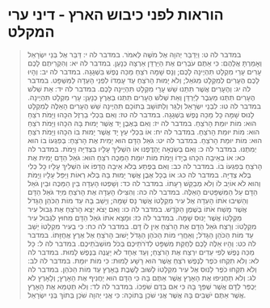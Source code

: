 # הוראות לפני כיבוש הארץ -  דיני ערי המקלט

> במדבר לה ט: וַיְדַבֵּר יְהוָה אֶל מֹשֶׁה לֵּאמֹר.
> במדבר לה י: דַּבֵּר אֶל בְּנֵי יִשְׂרָאֵל וְאָמַרְתָּ אֲלֵהֶם:  כִּי אַתֶּם עֹבְרִים אֶת הַיַּרְדֵּן אַרְצָה כְּנָעַן.
> במדבר לה יא: וְהִקְרִיתֶם לָכֶם עָרִים עָרֵי מִקְלָט תִּהְיֶינָה לָכֶם; וְנָס שָׁמָּה רֹצֵחַ מַכֵּה נֶפֶשׁ בִּשְׁגָגָה.
> במדבר לה יב: וְהָיוּ לָכֶם הֶעָרִים לְמִקְלָט מִגֹּאֵל; וְלֹא יָמוּת הָרֹצֵחַ עַד עָמְדוֹ לִפְנֵי הָעֵדָה לַמִּשְׁפָּט.
> במדבר לה יג: וְהֶעָרִים אֲשֶׁר תִּתֵּנוּ שֵׁשׁ עָרֵי מִקְלָט תִּהְיֶינָה לָכֶם.
> במדבר לה יד: אֵת שְׁלֹשׁ הֶעָרִים תִּתְּנוּ מֵעֵבֶר לַיַּרְדֵּן וְאֵת שְׁלֹשׁ הֶעָרִים תִּתְּנוּ בְּאֶרֶץ כְּנָעַן:  עָרֵי מִקְלָט תִּהְיֶינָה.
> במדבר לה טו: לִבְנֵי יִשְׂרָאֵל וְלַגֵּר וְלַתּוֹשָׁב בְּתוֹכָם תִּהְיֶינָה שֵׁשׁ הֶעָרִים הָאֵלֶּה לְמִקְלָט לָנוּס שָׁמָּה כָּל מַכֵּה נֶפֶשׁ בִּשְׁגָגָה.
> במדבר לה טז: וְאִם בִּכְלִי בַרְזֶל הִכָּהוּ וַיָּמֹת רֹצֵחַ הוּא:  מוֹת יוּמַת הָרֹצֵחַ.
> במדבר לה יז: וְאִם בְּאֶבֶן יָד אֲשֶׁר יָמוּת בָּהּ הִכָּהוּ וַיָּמֹת רֹצֵחַ הוּא:  מוֹת יוּמַת הָרֹצֵחַ.
> במדבר לה יח: אוֹ בִּכְלִי עֵץ יָד אֲשֶׁר יָמוּת בּוֹ הִכָּהוּ וַיָּמֹת רֹצֵחַ הוּא:  מוֹת יוּמַת הָרֹצֵחַ.
> במדבר לה יט: גֹּאֵל הַדָּם הוּא יָמִית אֶת הָרֹצֵחַ:  בְּפִגְעוֹ בוֹ הוּא יְמִתֶנּוּ.
> במדבר לה כ: וְאִם בְּשִׂנְאָה יֶהְדֳּפֶנּוּ אוֹ הִשְׁלִיךְ עָלָיו בִּצְדִיָּה וַיָּמֹת.
> במדבר לה כא: אוֹ בְאֵיבָה הִכָּהוּ בְיָדוֹ וַיָּמֹת מוֹת יוּמַת הַמַּכֶּה רֹצֵחַ הוּא:  גֹּאֵל הַדָּם יָמִית אֶת הָרֹצֵחַ בְּפִגְעוֹ בוֹ.
> במדבר לה כב: וְאִם בְּפֶתַע בְּלֹא אֵיבָה הֲדָפוֹ אוֹ הִשְׁלִיךְ עָלָיו כָּל כְּלִי בְּלֹא צְדִיָּה.
> במדבר לה כג: אוֹ בְכָל אֶבֶן אֲשֶׁר יָמוּת בָּהּ בְּלֹא רְאוֹת וַיַּפֵּל עָלָיו וַיָּמֹת וְהוּא לֹא אוֹיֵב לוֹ וְלֹא מְבַקֵּשׁ רָעָתוֹ.
> במדבר לה כד: וְשָׁפְטוּ הָעֵדָה בֵּין הַמַּכֶּה וּבֵין גֹּאֵל הַדָּם עַל הַמִּשְׁפָּטִים הָאֵלֶּה.
> במדבר לה כה: וְהִצִּילוּ הָעֵדָה אֶת הָרֹצֵחַ מִיַּד גֹּאֵל הַדָּם וְהֵשִׁיבוּ אֹתוֹ הָעֵדָה אֶל עִיר מִקְלָטוֹ אֲשֶׁר נָס שָׁמָּה; וְיָשַׁב בָּהּ עַד מוֹת הַכֹּהֵן הַגָּדֹל אֲשֶׁר מָשַׁח אֹתוֹ בְּשֶׁמֶן הַקֹּדֶשׁ.
> במדבר לה כו: וְאִם יָצֹא יֵצֵא הָרֹצֵחַ אֶת גְּבוּל עִיר מִקְלָטוֹ אֲשֶׁר יָנוּס שָׁמָּה.
> במדבר לה כז: וּמָצָא אֹתוֹ גֹּאֵל הַדָּם מִחוּץ לִגְבוּל עִיר מִקְלָטוֹ:  וְרָצַח גֹּאֵל הַדָּם אֶת הָרֹצֵחַ אֵין לוֹ דָּם.
> במדבר לה כח: כִּי בְעִיר מִקְלָטוֹ יֵשֵׁב עַד מוֹת הַכֹּהֵן הַגָּדֹל; וְאַחֲרֵי מוֹת הַכֹּהֵן הַגָּדֹל יָשׁוּב הָרֹצֵחַ אֶל אֶרֶץ אֲחֻזָּתוֹ.
> במדבר לה כט: וְהָיוּ אֵלֶּה לָכֶם לְחֻקַּת מִשְׁפָּט לְדֹרֹתֵיכֶם בְּכֹל מוֹשְׁבֹתֵיכֶם.
> במדבר לה ל: כָּל מַכֵּה נֶפֶשׁ לְפִי עֵדִים יִרְצַח אֶת הָרֹצֵחַ; וְעֵד אֶחָד לֹא יַעֲנֶה בְנֶפֶשׁ לָמוּת.
> במדבר לה לא: וְלֹא תִקְחוּ כֹפֶר לְנֶפֶשׁ רֹצֵחַ אֲשֶׁר הוּא רָשָׁע לָמוּת:  כִּי מוֹת יוּמָת.
> במדבר לה לב: וְלֹא תִקְחוּ כֹפֶר לָנוּס אֶל עִיר מִקְלָטוֹ לָשׁוּב לָשֶׁבֶת בָּאָרֶץ עַד מוֹת הַכֹּהֵן.
> במדבר לה לג: וְלֹא תַחֲנִיפוּ אֶת הָאָרֶץ אֲשֶׁר אַתֶּם בָּהּ כִּי הַדָּם הוּא יַחֲנִיף אֶת הָאָרֶץ; וְלָאָרֶץ לֹא יְכֻפַּר לַדָּם אֲשֶׁר שֻׁפַּךְ בָּהּ כִּי אִם בְּדַם שֹׁפְכוֹ.
> במדבר לה לד: וְלֹא תְטַמֵּא אֶת הָאָרֶץ אֲשֶׁר אַתֶּם יֹשְׁבִים בָּהּ אֲשֶׁר אֲנִי שֹׁכֵן בְּתוֹכָהּ:  כִּי אֲנִי יְהוָה שֹׁכֵן בְּתוֹךְ בְּנֵי יִשְׂרָאֵל. 
 

